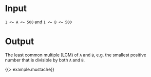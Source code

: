# Input
  `1 <= A <= 500` and `1 <= B <= 500`

# Output
  The least common multiple (LCM) of `A` and `B`, e.g. the smallest positive number that is divisible by both `A` and `B`.

{{> example.mustache}}
